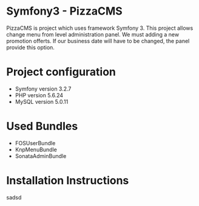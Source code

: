 Symfony3 - PizzaCMS
========================

PizzaCMS is project which uses framework Symfony 3. This project allows change menu from level administration panel. We must adding a new promotion offerts. If our business date will have to be changed, the panel provide this option.

Project configuration
========================

- Symfony version 3.2.7
- PHP version 5.6.24
- MySQL version 5.0.11

Used Bundles
========================

- FOSUserBundle
- KnpMenuBundle
- SonataAdminBundle

Installation Instructions
========================

sadsd



